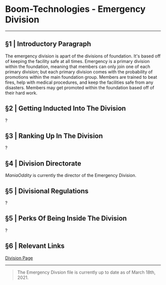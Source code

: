 # Boom-Technologies - Emergency Division

----------------------------------------------------------

## §1 | Introductory Paragraph
The emergency division is apart of the divisions of foundation. It's based off of keeping the facility safe at all times. Emergency is a primary division within the foundation, meaning that members can only join one of each primary division; but each primary division comes with the probability of promotions within the main foundation group. Members are trained to beat fires, help with medical procedures, and keep the facilities safe from any disasters. Members may get promoted within the foundation based off of their hard work.
## §2 | Getting Inducted Into The Division
?
## §3 | Ranking Up In The Division
?
## §4 | Division Directorate
*ManiaOddity* is currently the director of the Emergency Division.
## §5 | Divisional Regulations
?
## §5 | Perks Of Being Inside The Division
?
## §6 | Relevant Links
[Division Page](https://www.roblox.com/groups/4717972/BT-Emergency-Division#!/about)

----------------------------------------------------------

> The Emergency Divsion file is currently up to date as of March 18th, 2021.

